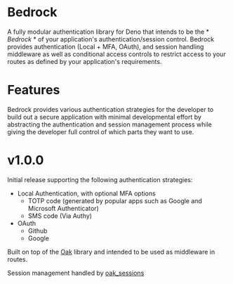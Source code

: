 # Bedrock

A fully modular authentication library for Deno that intends to be the * *Bedrock* * of your application's authentication/session control. Bedrock provides authentication (Local + MFA, OAuth), and session handling middleware as well as conditional access controls to restrict access to your routes as defined by your application's requirements.

# Features

Bedrock provides various authentication strategies for the developer to build out a secure application with minimal developmental effort by abstracting the authentication and session management process while giving the developer full control of which parts they want to use.

# v1.0.0

Initial release supporting the following authentication strategies:
- Local Authentication, with optional MFA options
  - TOTP code (generated by popular apps such as Google and Microsoft Authenticator)
  - SMS code (Via Authy)
- OAuth
  - Github
  - Google

Built on top of the [Oak](https://github.com/oakserver/oak) library and intended to be used as middleware in routes.

Session management handled by [oak_sessions](https://github.com/jcs224/oak_sessions)